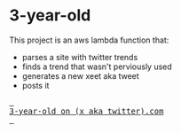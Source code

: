 # 3-year-old

This project is an aws lambda function that:

- parses a site with twitter trends
- finds a trend that wasn't perviously used
- generates a new xeet aka tweet
- posts it

[<kbd> <br> 3-year-old on (x aka twitter).com <br> </kbd>](https://x.com/3yearold_)

